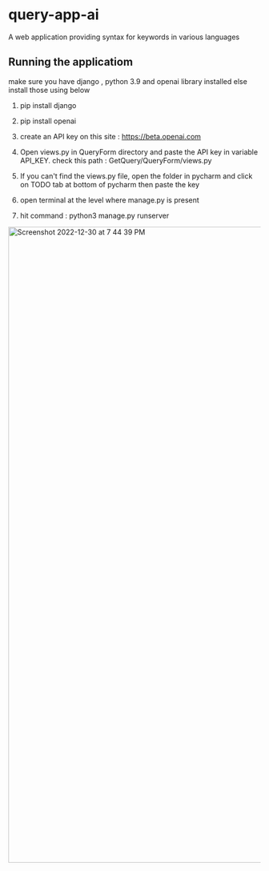 # query-app-ai
A web application providing syntax for keywords in various languages

## Running the applicatiom
make sure you have django , python 3.9 and openai library installed else install those using below
  1. pip install django
  2. pip install openai


1. create an API key on this site : https://beta.openai.com
2. Open views.py in QueryForm directory and paste the API key in variable API_KEY. check this path : GetQuery/QueryForm/views.py
3. If you can't find the views.py file, open the folder in pycharm and click on TODO tab at bottom of pycharm then paste the key
4. open terminal at the level where manage.py is present 
5. hit command : python3 manage.py runserver

<img width="1271" alt="Screenshot 2022-12-30 at 7 44 39 PM" src="https://user-images.githubusercontent.com/49924204/210079637-c3a09c6a-b1a2-4f5f-80d7-62abd1a2f80e.png">

